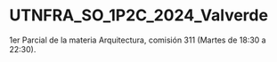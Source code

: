# UTNFRA_SO_1P2C_2024_Valverde
1er Parcial de la materia Arquitectura, comisión 311 (Martes de 18:30 a 22:30).
